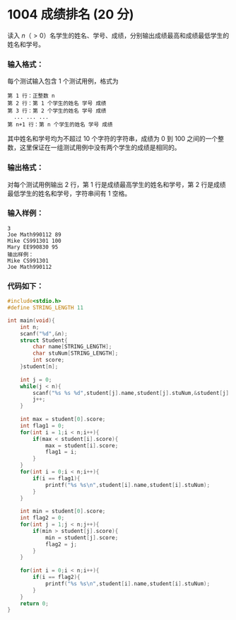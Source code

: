 # 1004 成绩排名 (20 分)
读入 $n（>0）$名学生的姓名、学号、成绩，分别输出成绩最高和成绩最低学生的姓名和学号。
### 输入格式：
每个测试输入包含 1 个测试用例，格式为
```
第 1 行：正整数 n
第 2 行：第 1 个学生的姓名 学号 成绩
第 3 行：第 2 个学生的姓名 学号 成绩
  ... ... ...
第 n+1 行：第 n 个学生的姓名 学号 成绩
```

其中姓名和学号均为不超过 10 个字符的字符串，成绩为 0 到 100 之间的一个整数，这里保证在一组测试用例中没有两个学生的成绩是相同的。
### 输出格式：
对每个测试用例输出 2 行，第 1 行是成绩最高学生的姓名和学号，第 2 行是成绩最低学生的姓名和学号，字符串间有 1 空格。
### 输入样例：
```
3
Joe Math990112 89
Mike CS991301 100
Mary EE990830 95
输出样例：
Mike CS991301
Joe Math990112
```
### 代码如下：

```c
#include<stdio.h>
#define STRING_LENGTH 11

int main(void){
    int n;
    scanf("%d",&n);
    struct Student{
        char name[STRING_LENGTH];
        char stuNum[STRING_LENGTH];
        int score;
    }student[n];
    
    int j = 0;
    while(j < n){
        scanf("%s %s %d",student[j].name,student[j].stuNum,&student[j].score);
        j++;
    }
    
    int max = student[0].score;
    int flag1 = 0;
    for(int i = 1;i < n;i++){
        if(max < student[i].score){
            max = student[i].score;
            flag1 = i;
        }
    }
    for(int i = 0;i < n;i++){
        if(i == flag1){
            printf("%s %s\n",student[i].name,student[i].stuNum);
        }
    }
    
    int min = student[0].score;
    int flag2 = 0;
    for(int j = 1;j < n;j++){
        if(min > student[j].score){
            min = student[j].score;
            flag2 = j;
        }
    }
    
    for(int i = 0;i < n;i++){
        if(i == flag2){
            printf("%s %s\n",student[i].name,student[i].stuNum);
        }
    }
    return 0;
}
```